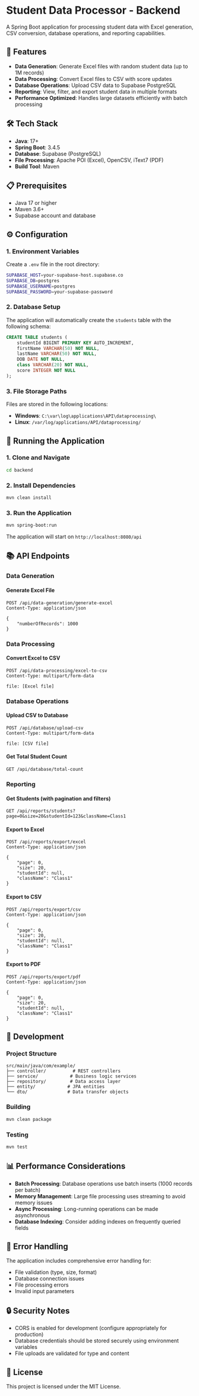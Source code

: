 # Student Data Processor - Backend

A Spring Boot application for processing student data with Excel generation, CSV conversion, database operations, and reporting capabilities.

## 🚀 Features

- **Data Generation**: Generate Excel files with random student data (up to 1M records)
- **Data Processing**: Convert Excel files to CSV with score updates
- **Database Operations**: Upload CSV data to Supabase PostgreSQL
- **Reporting**: View, filter, and export student data in multiple formats
- **Performance Optimized**: Handles large datasets efficiently with batch processing

## 🛠️ Tech Stack

- **Java**: 17+
- **Spring Boot**: 3.4.5
- **Database**: Supabase (PostgreSQL)
- **File Processing**: Apache POI (Excel), OpenCSV, iText7 (PDF)
- **Build Tool**: Maven

## 📋 Prerequisites

- Java 17 or higher
- Maven 3.6+
- Supabase account and database

## ⚙️ Configuration

### 1. Environment Variables

Create a `.env` file in the root directory:

```bash
SUPABASE_HOST=your-supabase-host.supabase.co
SUPABASE_DB=postgres
SUPABASE_USERNAME=postgres
SUPABASE_PASSWORD=your-supabase-password
```

### 2. Database Setup

The application will automatically create the `students` table with the following schema:

```sql
CREATE TABLE students (
    studentId BIGINT PRIMARY KEY AUTO_INCREMENT,
    firstName VARCHAR(50) NOT NULL,
    lastName VARCHAR(50) NOT NULL,
    DOB DATE NOT NULL,
    class VARCHAR(20) NOT NULL,
    score INTEGER NOT NULL
);
```

### 3. File Storage Paths

Files are stored in the following locations:
- **Windows**: `C:\var\log\applications\API\dataprocessing\`
- **Linux**: `/var/log/applications/API/dataprocessing/`

## 🚀 Running the Application

### 1. Clone and Navigate

```bash
cd backend
```

### 2. Install Dependencies

```bash
mvn clean install
```

### 3. Run the Application

```bash
mvn spring-boot:run
```

The application will start on `http://localhost:8080/api`

## 📚 API Endpoints

### Data Generation

#### Generate Excel File
```
POST /api/data-generation/generate-excel
Content-Type: application/json

{
    "numberOfRecords": 1000
}
```

### Data Processing

#### Convert Excel to CSV
```
POST /api/data-processing/excel-to-csv
Content-Type: multipart/form-data

file: [Excel file]
```

### Database Operations

#### Upload CSV to Database
```
POST /api/database/upload-csv
Content-Type: multipart/form-data

file: [CSV file]
```

#### Get Total Student Count
```
GET /api/database/total-count
```

### Reporting

#### Get Students (with pagination and filters)
```
GET /api/reports/students?page=0&size=20&studentId=123&className=Class1
```

#### Export to Excel
```
POST /api/reports/export/excel
Content-Type: application/json

{
    "page": 0,
    "size": 20,
    "studentId": null,
    "className": "Class1"
}
```

#### Export to CSV
```
POST /api/reports/export/csv
Content-Type: application/json

{
    "page": 0,
    "size": 20,
    "studentId": null,
    "className": "Class1"
}
```

#### Export to PDF
```
POST /api/reports/export/pdf
Content-Type: application/json

{
    "page": 0,
    "size": 20,
    "studentId": null,
    "className": "Class1"
}
```

## 🔧 Development

### Project Structure

```
src/main/java/com/example/
├── controller/          # REST controllers
├── service/            # Business logic services
├── repository/         # Data access layer
├── entity/            # JPA entities
└── dto/               # Data transfer objects
```

### Building

```bash
mvn clean package
```

### Testing

```bash
mvn test
```

## 📊 Performance Considerations

- **Batch Processing**: Database operations use batch inserts (1000 records per batch)
- **Memory Management**: Large file processing uses streaming to avoid memory issues
- **Async Processing**: Long-running operations can be made asynchronous
- **Database Indexing**: Consider adding indexes on frequently queried fields

## 🚨 Error Handling

The application includes comprehensive error handling for:
- File validation (type, size, format)
- Database connection issues
- File processing errors
- Invalid input parameters

## 🔒 Security Notes

- CORS is enabled for development (configure appropriately for production)
- Database credentials should be stored securely using environment variables
- File uploads are validated for type and content

## 📝 License

This project is licensed under the MIT License.
